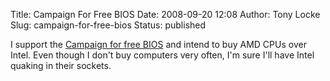 Title: Campaign For Free BIOS
Date: 2008-09-20 12:08
Author: Tony Locke
Slug: campaign-for-free-bios
Status: published

I support the [Campaign for free BIOS](http://www.fsf.org/campaigns/free-bios.html) and intend to buy AMD CPUs over Intel. Even though I don't buy computers very often, I'm sure I'll have Intel quaking in their sockets.
